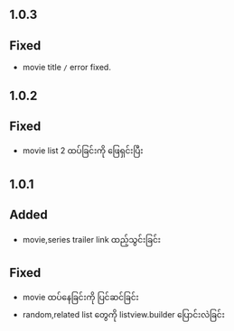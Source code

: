 ## 1.0.3

## Fixed
- movie title `/` error fixed.

## 1.0.2

## Fixed
- movie list 2 ထပ်ခြင်းကို ဖြေရှင်းပြီး

## 1.0.1

## Added
- movie,series trailer link ထည့်သွင်းခြင်း

## Fixed
- movie ထပ်နေခြင်းကို ပြင်ဆင်ခြင်း
- random,related list တွေကို listview.builder ပြောင်းလဲခြင်း
